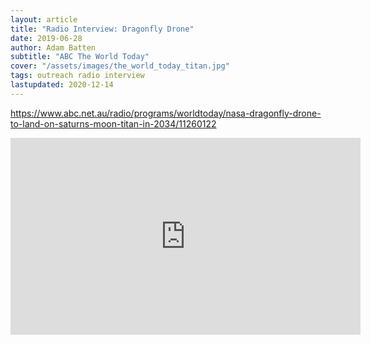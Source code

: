 ```yaml
---
layout: article
title: "Radio Interview: Dragonfly Drone"
date: 2019-06-28
author: Adam Batten
subtitle: "ABC The World Today"
cover: "/assets/images/the_world_today_titan.jpg"
tags: outreach radio interview
lastupdated: 2020-12-14
---
```




https://www.abc.net.au/radio/programs/worldtoday/nasa-dragonfly-drone-to-land-on-saturns-moon-titan-in-2034/11260122


<div class="embed-responsive embed-responsive-16by9">
  <iframe width="560" height="315" src="https://www.youtube.com/embed/mMX2F1nXwr0?start=270" frameborder="0" allow="accelerometer; autoplay; clipboard-write; encrypted-media; gyroscope; picture-in-picture" allowfullscreen></iframe>
</div>


